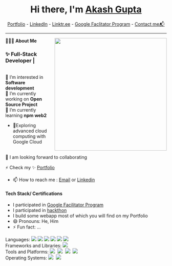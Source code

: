 <h1 align="center"> Hi there, I'm <a href="https://www.linkedin.com/in/sanjay-k-v/">Akash Gupta</a> </h1>

<!--- Adding Header Elements -->
<p align="center">
  <a href="https://akash-gupta-git.github.io/akash-portfolio/">Portfolio</a> -
  <a href="https://www.linkedin.com/in/akash-gupta-718363296/">LinkedIn</a> - 
  <a href="https://linktr.ee/i_am_akashit">Linktr.ee</a> -
  <a href="https://www.cloudskillsboost.google/public_profiles/8c74d0f0-e93f-43da-9a49-99e61800e527">Google Faclitator Program</a> -
  <a href="https://mail.google.com/mail/u/1/#inbox?compose=new">Contact me📬</a> 
</p>

-----------------------------------------------------------
👨🏻‍💻 **About Me**<img src="https://raw.githubusercontent.com/sanjay-kv/sanjay-kv/main/Assets/illustration.png" min-width="300px" max-width="300px" width="350px" align="right"> 
<h3>✨ Full-Stack Developer |</h3>  <br>
👀 I’m interested in <b>Software development</b><br>
🌱 I’m currently working on <b>Open Source Project</b><br>
🌱 I’m currently learning <b>npm web2</b>

- 🎯Exploring advanced cloud computing with Google Cloud  
<br>
💞️ I am looking forward to collaborating <br>

⚡ Check my ✨ [Portfolio](https://akash-gupta-git.github.io/akash-portfolio/)

- 📫 How to reach me : [Email](akashgupta01082002@gmail.com) or [Linkedin](https://www.linkedin.com/in/akash-gupta-718363296/)
<h4>Tech Stack/ Certifications</h4>

- I participated in [Google Facilitator Program](https://www.cloudskillsboost.google/public_profiles/8c74d0f0-e93f-43da-9a49-99e61800e527)
- I participated in [hackthon](https://drive.google.com/file/d/13uRVGILmQKh3Di-DaJyIZOTGeI1uGFTi/view?usp=sharing)
- I build some webapp most of which you will find on my Portfolio 
- 😄 Pronouns: He, Him
- ⚡ Fun fact: ...



Languages: <img src="https://img.shields.io/badge/-C++-437CAC?logo=C++n&logoColor=white&style=flat">
<img src="https://img.shields.io/badge/-Mysql-DC8F0F?logo=Mysql&logoColor=white&style=flat"> 
<img src="https://img.shields.io/badge/-java-4679A4?logo=java&logoColor=orange&style=flat">
<img src="https://img.shields.io/badge/-CSS3-2275B2?logo=CSS3&logoColor=white&style=flat">
<img src="https://img.shields.io/badge/-javascript-4679A4?logo=javascript&logoColor=red&style=flot">
<img src="https://img.shields.io/badge/-R-0E7ACE?logo=r&logoColor=white&style=flat"> &nbsp;<br>
Frameworks and Libraries: <!--- Frameworks and Libraries goes here -->
<img src="https://img.shields.io/badge/-React-0E7ACE?logo=React&logoColor=white&style=flat">&nbsp;<br>
Tools and Platforms: <img src="https://img.shields.io/badge/-Git-orange?logo=Git&logoColor=white&style=flat">&nbsp; 
<img src="https://img.shields.io/badge/-Replit-4679A4?logo=Replit&logoColor=orange&style=flat">&nbsp;
<img src="https://img.shields.io/badge/-Visual%20Studio%20Code-25AEF4?logo=visualstudio&logoColor=white&style=flat">&nbsp;
<img src="https://img.shields.io/badge/-googlecloud-4679A4?logo=googlecloud&logoColor=red&style=flot">&nbsp;<br>
Operating Systems: <img src="https://img.shields.io/badge/-Windows-0F7BCF?logo=Windows&logoColor=white&style=flat">&nbsp;
<img src="https://img.shields.io/badge/-Linux-EDBD2B?logo=Linux&logoColor=black&style=flat">&nbsp;<br>

<!---
Akash-Gupta-git/Akash-Gupta-git is a ✨ special ✨ repository because its `README.md` (this file) appears on your GitHub profile.
You can click the Preview link to take a look at your changes.
--->
